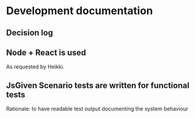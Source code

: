 # Development documentation

## Decision log

## Node + React is used
As requested by Heikki.
 
## JsGiven Scenario tests are written for functional tests
Rationale: to have readable test output documenting the system behaviour
